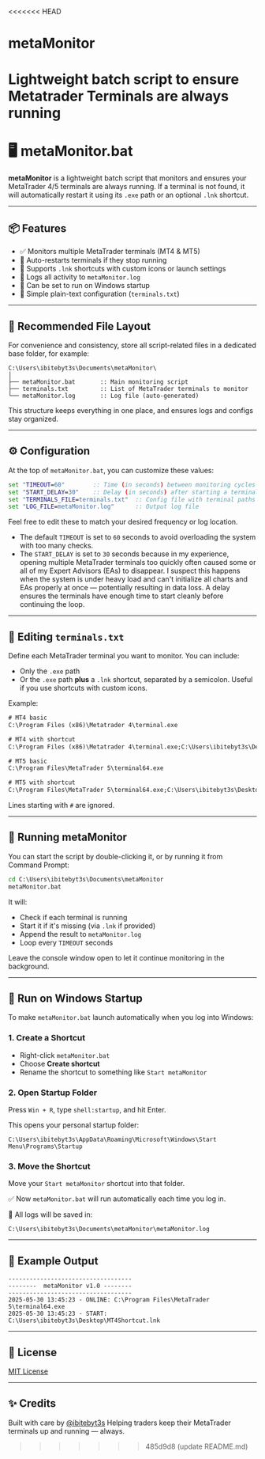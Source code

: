 <<<<<<< HEAD
# metaMonitor
Lightweight batch script to ensure Metatrader Terminals are always running
=======
# 🖥️ metaMonitor.bat

**metaMonitor** is a lightweight batch script that monitors and ensures your MetaTrader 4/5 terminals are always running. If a terminal is not found, it will automatically restart it using its `.exe` path or an optional `.lnk` shortcut.

---

## 📦 Features

- ✅ Monitors multiple MetaTrader terminals (MT4 & MT5)
- 🚀 Auto-restarts terminals if they stop running
- 🧠 Supports `.lnk` shortcuts with custom icons or launch settings
- 📄 Logs all activity to `metaMonitor.log`
- 🔁 Can be set to run on Windows startup
- 💬 Simple plain-text configuration (`terminals.txt`)

---

## 📁 Recommended File Layout

For convenience and consistency, store all script-related files in a dedicated base folder, for example:

```
C:\Users\ibitebyt3s\Documents\metaMonitor\
│
├── metaMonitor.bat       :: Main monitoring script
├── terminals.txt         :: List of MetaTrader terminals to monitor
└── metaMonitor.log       :: Log file (auto-generated)
```

This structure keeps everything in one place, and ensures logs and configs stay organized.

---

## ⚙️ Configuration

At the top of `metaMonitor.bat`, you can customize these values:

```bat
set "TIMEOUT=60"        :: Time (in seconds) between monitoring cycles
set "START_DELAY=30"    :: Delay (in seconds) after starting a terminal
set "TERMINALS_FILE=terminals.txt"  :: Config file with terminal paths
set "LOG_FILE=metaMonitor.log"      :: Output log file
```

Feel free to edit these to match your desired frequency or log location.

- The default `TIMEOUT` is set to `60` seconds to avoid overloading the system with too many checks.
- The `START_DELAY` is set to `30` seconds because in my experience, opening multiple MetaTrader terminals too quickly often caused some or all of my Expert Advisors (EAs) to disappear. I suspect this happens when the system is under heavy load and can't initialize all charts and EAs properly at once — potentially resulting in data loss. A delay ensures the terminals have enough time to start cleanly before continuing the loop.

---

## 📝 Editing `terminals.txt`

Define each MetaTrader terminal you want to monitor. You can include:

- Only the `.exe` path
- Or the `.exe` path **plus** a `.lnk` shortcut, separated by a semicolon. Useful if you use shortcuts with custom icons.


Example:

```txt
# MT4 basic
C:\Program Files (x86)\Metatrader 4\terminal.exe

# MT4 with shortcut
C:\Program Files (x86)\Metatrader 4\terminal.exe;C:\Users\ibitebyt3s\Desktop\MT4Shortcut.lnk

# MT5 basic
C:\Program Files\MetaTrader 5\terminal64.exe

# MT5 with shortcut
C:\Program Files\MetaTrader 5\terminal64.exe;C:\Users\ibitebyt3s\Desktop\MT5Shortcut.lnk
```

Lines starting with `#` are ignored.

---

## 🚀 Running metaMonitor

You can start the script by double-clicking it, or by running it from Command Prompt:

```cmd
cd C:\Users\ibitebyt3s\Documents\metaMonitor
metaMonitor.bat
```

It will:
- Check if each terminal is running
- Start it if it's missing (via `.lnk` if provided)
- Append the result to `metaMonitor.log`
- Loop every `TIMEOUT` seconds

Leave the console window open to let it continue monitoring in the background.

---

## 🔄 Run on Windows Startup

To make `metaMonitor.bat` launch automatically when you log into Windows:

### 1. Create a Shortcut

- Right-click `metaMonitor.bat`
- Choose **Create shortcut**
- Rename the shortcut to something like `Start metaMonitor`

### 2. Open Startup Folder

Press `Win + R`, type `shell:startup`, and hit Enter.

This opens your personal startup folder:
```
C:\Users\ibitebyt3s\AppData\Roaming\Microsoft\Windows\Start Menu\Programs\Startup
```

### 3. Move the Shortcut

Move your `Start metaMonitor` shortcut into that folder.

✅ Now `metaMonitor.bat` will run automatically each time you log in.

📝 All logs will be saved in:
```
C:\Users\ibitebyt3s\Documents\metaMonitor\metaMonitor.log
```

---

## 🧪 Example Output

```
-----------------------------------
--------  metaMonitor v1.0 --------
-----------------------------------
2025-05-30 13:45:23 - ONLINE: C:\Program Files\MetaTrader 5\terminal64.exe
2025-05-30 13:45:23 - START:  C:\Users\ibitebyt3s\Desktop\MT4Shortcut.lnk
```

---

## 📃 License

[MIT License](LICENSE)

---

## ✨ Credits

Built with care by [@ibitebyt3s](https://github.com/ibitebyt3s)
Helping traders keep their MetaTrader terminals up and running — always.

>>>>>>> 485d9d8 (update README.md)
